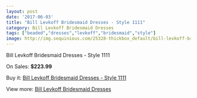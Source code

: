 ```yaml
---
layout: post
date: '2017-06-03'
title: "Bill Levkoff Bridesmaid Dresses - Style 1111"
category: Bill Levkoff Bridesmaid Dresses
tags: ["beaded","dresses","levkoff","bridesmaid","style"]
image: http://img.sequinious.com/25328-thickbox_default/bill-levkoff-bridesmaid-dresses-style-1111.jpg
---
```

Bill Levkoff Bridesmaid Dresses - Style 1111

On Sales: **$223.99**
<a href="https://www.sequinious.com/bill-levkoff-bridesmaid-dresses/10547-bill-levkoff-bridesmaid-dresses-style-1111.html"><amp-img layout="responsive" width="600" height="600" src="//img.sequinious.com/25328-thickbox_default/bill-levkoff-bridesmaid-dresses-style-1111.jpg" alt="Bill Levkoff Bridesmaid Dresses - Style 1111 0" /></a>
<a href="https://www.sequinious.com/bill-levkoff-bridesmaid-dresses/10547-bill-levkoff-bridesmaid-dresses-style-1111.html"><amp-img layout="responsive" width="600" height="600" src="//img.sequinious.com/25330-thickbox_default/bill-levkoff-bridesmaid-dresses-style-1111.jpg" alt="Bill Levkoff Bridesmaid Dresses - Style 1111 1" /></a>
<a href="https://www.sequinious.com/bill-levkoff-bridesmaid-dresses/10547-bill-levkoff-bridesmaid-dresses-style-1111.html"><amp-img layout="responsive" width="600" height="600" src="//img.sequinious.com/25329-thickbox_default/bill-levkoff-bridesmaid-dresses-style-1111.jpg" alt="Bill Levkoff Bridesmaid Dresses - Style 1111 2" /></a>

Buy it: [Bill Levkoff Bridesmaid Dresses - Style 1111](https://www.sequinious.com/bill-levkoff-bridesmaid-dresses/10547-bill-levkoff-bridesmaid-dresses-style-1111.html "Bill Levkoff Bridesmaid Dresses - Style 1111")

View more: [Bill Levkoff Bridesmaid Dresses](https://www.sequinious.com/38-bill-levkoff-bridesmaid-dresses "Bill Levkoff Bridesmaid Dresses")
